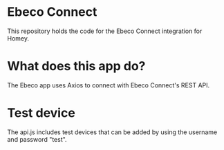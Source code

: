 # Ebeco Connect
This repository holds the code for the Ebeco Connect integration for Homey.

# What does this app do?
The Ebeco app uses Axios to connect with Ebeco Connect's REST API.

# Test device
The api.js includes test devices that can be added by using the username and password "test".

